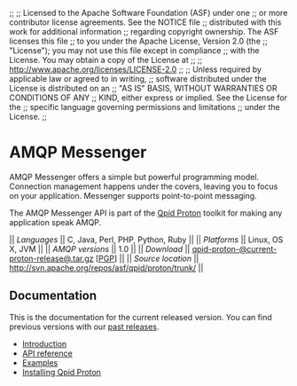 ;;
;; Licensed to the Apache Software Foundation (ASF) under one
;; or more contributor license agreements.  See the NOTICE file
;; distributed with this work for additional information
;; regarding copyright ownership.  The ASF licenses this file
;; to you under the Apache License, Version 2.0 (the
;; "License"); you may not use this file except in compliance
;; with the License.  You may obtain a copy of the License at
;; 
;;   http://www.apache.org/licenses/LICENSE-2.0
;; 
;; Unless required by applicable law or agreed to in writing,
;; software distributed under the License is distributed on an
;; "AS IS" BASIS, WITHOUT WARRANTIES OR CONDITIONS OF ANY
;; KIND, either express or implied.  See the License for the
;; specific language governing permissions and limitations
;; under the License.
;;

# AMQP Messenger

AMQP Messenger offers a simple but powerful programming model.
Connection management happens under the covers, leaving you to focus
on your application.  Messenger supports point-to-point messaging.

The AMQP Messenger API is part of the
[Qpid Proton](@site-url@/proton/index.html) toolkit for making any
application speak AMQP.

  || *Languages* || C, Java, Perl, PHP, Python, Ruby ||
  || *Platforms* || Linux, OS X, JVM ||
  || *AMQP versions* || 1.0 ||
  || *Download* || [qpid-proton-@current-proton-release@.tar.gz](http://www.apache.org/dyn/closer.cgi/qpid/proton/@current-proton-release@/qpid-proton-@current-proton-release@.tar.gz) \[[PGP](http://www.apache.org/dist/qpid/proton/@current-proton-release@/qpid-proton-@current-proton-release@.tar.gz.asc)] ||
  || *Source location* ||  <http://svn.apache.org/repos/asf/qpid/proton/trunk/> ||

## Documentation

This is the documentation for the current released version.  You can
find previous versions with our
[past releases](@site-url@/releases/index.html#past-releases).

 - [Introduction](tour.html)
 - [API reference](http://qpid.apache.org/proton/api-doc/proton.Messenger-class.html)
 - [Examples](http://svn.apache.org/repos/asf/qpid/proton/tags/@current-proton-release@/examples/messenger/)
 - [Installing Qpid Proton](http://svn.apache.org/repos/asf/qpid/proton/tags/@current-proton-release@/README)
